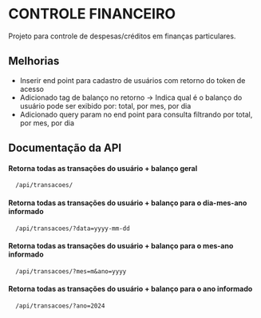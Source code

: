 # CONTROLE FINANCEIRO
Projeto para controle de despesas/créditos em finanças particulares.

## Melhorias
- Inserir end point para cadastro de usuários com retorno do token de acesso
- Adicionado tag de balanço no retorno -> Indica qual é o balanço do usuário pode ser exibido por: total, por mes, por dia
- Adicionado query param no end point para consulta filtrando por total, por mes, por dia

## Documentação da API

#### Retorna todas as transações do usuário + balanço geral

```http
  /api/transacoes/
```

#### Retorna todas as transações do usuário + balanço para o dia-mes-ano informado

```http
  /api/transacoes/?data=yyyy-mm-dd
```

#### Retorna todas as transações do usuário + balanço para o mes-ano informado

```http
  /api/transacoes/?mes=m&ano=yyyy
```

#### Retorna todas as transações do usuário + balanço para o ano informado

```http
  /api/transacoes/?ano=2024
```

